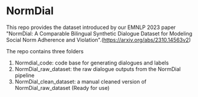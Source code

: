 # NormDial
This repo provides the dataset introduced by our EMNLP 2023 paper "NormDial: A Comparable Bilingual Synthetic Dialogue Dataset for Modeling Social Norm Adherence and Violation".(https://arxiv.org/abs/2310.14563v2)


The repo contains three folders
1. Normdial_code: code base for generating dialogues and labels
2. NormDial_raw_dataset: the raw dialogue outputs from the NormDial pipeline
3. NormDial_clean_dataset: a manual cleaned version of NormDial_raw_dataset (Ready for use)
